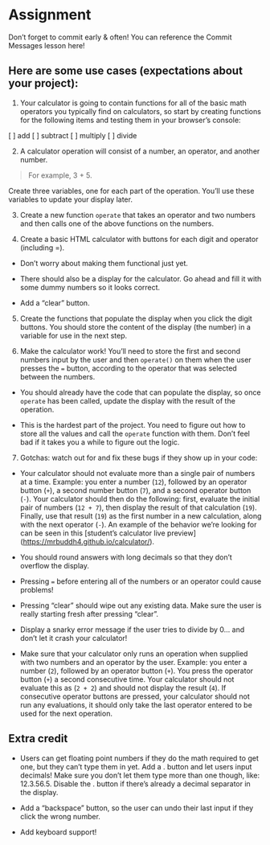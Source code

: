 # Assignment
Don’t forget to commit early & often! You can reference the Commit Messages lesson here!

## Here are some use cases (expectations about your project):

1. Your calculator is going to contain functions for all of the basic math operators you typically find on calculators, so start by creating functions for the following items and testing them in your browser’s console:

[ ] add
[ ] subtract
[ ] multiply
[ ] divide

2. A calculator operation will consist of a number, an operator, and another number.

> For example, 3 + 5.

Create three variables, one for each part of the operation. You’ll use these variables to update your display later.

3. Create a new function `operate` that takes an operator and two numbers and then calls one of the above functions on the numbers.

4. Create a basic HTML calculator with buttons for each digit and operator (including =).

 - Don’t worry about making them functional just yet.

 - There should also be a display for the calculator. Go ahead and fill it with some dummy numbers so it looks correct.

 - Add a “clear” button.

5. Create the functions that populate the display when you click the digit buttons. You should store the content of the display (the number) in a variable for use in the next step.

6. Make the calculator work! You’ll need to store the first and second numbers input by the user and then `operate()` on them when the user presses the `=` button, according to the operator that was selected between the numbers.

 - You should already have the code that can populate the display, so once `operate` has been called, update the display with the result of the operation.

 - This is the hardest part of the project. You need to figure out how to store all the values and call the `operate` function with them. Don’t feel bad if it takes you a while to figure out the logic.

7. Gotchas: watch out for and fix these bugs if they show up in your code:
 - Your calculator should not evaluate more than a single pair of numbers at a time. Example: you enter a number (`12`), followed by an operator button (`+`), a second number button (`7`), and a second operator button (`-`). Your calculator should then do the following: first, evaluate the initial pair of numbers (`12 + 7`), then display the result of that calculation (`19`). Finally, use that result (`19`) as the first number in a new calculation, along with the next operator (`-`). An example of the behavior we’re looking for can be seen in this [student’s calculator live preview] (https://mrbuddh4.github.io/calculator/).

 - You should round answers with long decimals so that they don’t overflow the display.

 - Pressing `=` before entering all of the numbers or an operator could cause problems!

 - Pressing “clear” should wipe out any existing data. Make sure the user is really starting fresh after pressing “clear”.

 - Display a snarky error message if the user tries to divide by 0… and don’t let it crash your calculator!

 - Make sure that your calculator only runs an operation when supplied with two numbers and an operator by the user. Example: you enter a number (`2`), followed by an operator button (`+`). You press the operator button (`+`) a second consecutive time. Your calculator should not evaluate this as (`2 + 2`) and should not display the result (`4`). If consecutive operator buttons are pressed, your calculator should not run any evaluations, it should only take the last operator entered to be used for the next operation.

## Extra credit

 - Users can get floating point numbers if they do the math required to get one, but they can’t type them in yet. Add a . button and let users input decimals! Make sure you don’t let them type more than one though, like: 12.3.56.5. Disable the . button if there’s already a decimal separator in the display.

 - Add a “backspace” button, so the user can undo their last input if they click the wrong number.

 - Add keyboard support!